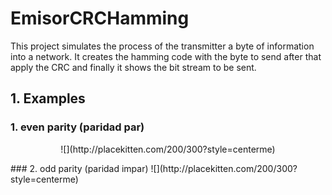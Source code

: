 # EmisorCRCHamming
This project simulates the process of the  transmitter a byte of information into a network. It creates the hamming code with the byte to send after that apply the CRC and finally it shows the  bit stream to be sent.

## 1. Examples
### 1.   even parity (paridad par)
<p align="center">![](http://placekitten.com/200/300?style=centerme)</p>
### 2.   odd parity (paridad impar)
![](http://placekitten.com/200/300?style=centerme)
